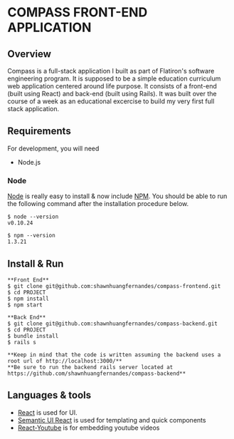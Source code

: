 # COMPASS FRONT-END APPLICATION

## Overview

Compass is a full-stack application I built as part of Flatiron's software engineering program. It is supposed to be a simple education curriculum web application centered around life purpose. It consists of a front-end (built using React) and back-end (built using Rails). It was built over the course of a week as an educational excercise to build my very first full stack application.

## Requirements

For development, you will need 
- Node.js

### Node

[Node](http://nodejs.org/) is really easy to install & now include [NPM](https://npmjs.org/).
You should be able to run the following command after the installation procedure
below.

    $ node --version
    v0.10.24

    $ npm --version
    1.3.21

## Install & Run
    **Front End**
    $ git clone git@github.com:shawnhuangfernandes/compass-frontend.git
    $ cd PROJECT
    $ npm install
    $ npm start

    **Back End**
    $ git clone git@github.com:shawnhuangfernandes/compass-backend.git
    $ cd PROJECT
    $ bundle install
    $ rails s

    **Keep in mind that the code is written assuming the backend uses a root url of http://localhost:3000/**
    **Be sure to run the backend rails server located at https://github.com/shawnhuangfernandes/compass-backend**

## Languages & tools

- [React](http://facebook.github.io/react) is used for UI.
- [Semantic UI React](https://react.semantic-ui.com/) is used for templating and quick components
- [React-Youtube](https://www.npmjs.com/package/react-youtube) is for embedding youtube videos


